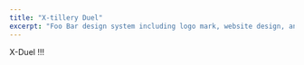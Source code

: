 ```yaml
---
title: "X-tillery Duel"
excerpt: "Foo Bar design system including logo mark, website design, and branding applications."
---
```


X-Duel !!!

<div id="wmsx" style="text-align: center; margin: 20px auto 0;">
    <div id="wmsx-screen" style="box-shadow: 2px 2px 10px rgba(0, 0, 0, .7);"></div>
</div>

<script src="{{ base.url | prepend: site.url }}/assets/js/wmsx.js"></script>
